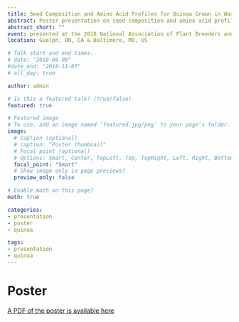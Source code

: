 ```yaml
---
title: Seed Composition and Amino Acid Profiles for Quinoa Grown in Washington State
abstract: Poster presentation on seed composition and amino acid profiles for quinoa grown in Washington State
abstract_short: ""
event: presented at the 2018 National Association of Plant Breeders annual meeting and the Crop Science Society of America annual meeting
location: Guelph, ON, CA & Baltimore, MD, US

# Talk start and end times.
# date: "2018-08-09"
#date_end: "2018-11-07"
# all_day: true

author: admin

# Is this a featured talk? (true/false)
featured: true

# Featured image
# To use, add an image named `featured.jpg/png` to your page's folder. 
image:
  # Caption (optional)
  # caption: "Poster thumbnail"
  # Focal point (optional)
  # Options: Smart, Center, TopLeft, Top, TopRight, Left, Right, BottomLeft, Bottom, BottomRight
  focal_point: "Smart"
  # Show image only in page previews?
  preview_only: false

# Enable math on this page?
math: true

categories:
- presentation
- poster
- quinoa

tags:
- presentation
- quinoa
---
```

# Poster

[A PDF of the poster is available here](/presentations/2018_quinoa_wetChem_poster/2018_WetChem_poster_ebc.pdf)

